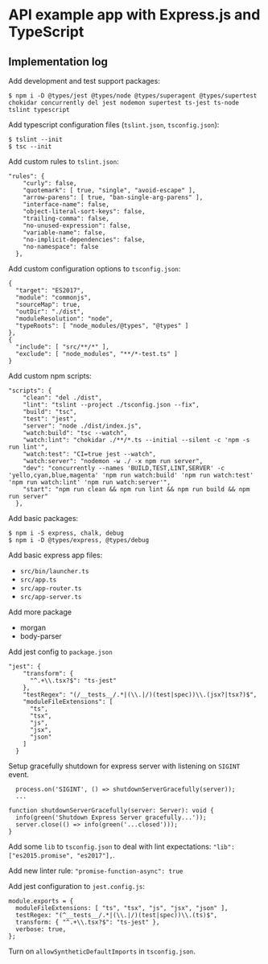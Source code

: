 # API example app with Express.js and TypeScript

## Implementation log

Add development and test support packages:

```
$ npm i -D @types/jest @types/node @types/superagent @types/supertest chokidar concurrently del jest nodemon supertest ts-jest ts-node tslint typescript
```

Add typescript configuration files (`tslint.json`, `tsconfig.json`):

```
$ tslint --init
$ tsc --init
```

Add custom rules to `tslint.json`:

```
"rules": {
    "curly": false,
    "quotemark": [ true, "single", "avoid-escape" ],
    "arrow-parens": [ true, "ban-single-arg-parens" ],
    "interface-name": false,
    "object-literal-sort-keys": false,
    "trailing-comma": false,
    "no-unused-expression": false,
    "variable-name": false,
    "no-implicit-dependencies": false,
    "no-namespace": false
  },
```

Add custom configuration options to `tsconfig.json`:

```
{
  "target": "ES2017",
  "module": "commonjs",
  "sourceMap": true,
  "outDir": "./dist",
  "moduleResolution": "node",
  "typeRoots": [ "node_modules/@types", "@types" ]
},
{
  "include": [ "src/**/*" ],
  "exclude": [ "node_modules", "**/*-test.ts" ]
}
```

Add custom npm scripts:

```
"scripts": {
    "clean": "del ./dist",
    "lint": "tslint --project ./tsconfig.json --fix",
    "build": "tsc",
    "test": "jest",
    "server": "node ./dist/index.js",
    "watch:build": "tsc --watch",
    "watch:lint": "chokidar ./**/*.ts --initial --silent -c 'npm -s run lint'",
    "watch:test": "CI=true jest --watch",
    "watch:server": "nodemon -w ./ -x npm run server",
    "dev": "concurrently --names 'BUILD,TEST,LINT,SERVER' -c 'yello,cyan,blue,magenta' 'npm run watch:build' 'npm run watch:test' 'npm run watch:lint' 'npm run watch:server'",
    "start": "npm run clean && npm run lint && npm run build && npm run server"
  },
```

Add basic packages:

```
$ npm i -S express, chalk, debug
$ npm i -D @types/express, @types/debug
```

Add basic express app files:

* `src/bin/launcher.ts`
* `src/app.ts`
* `src/app-router.ts`
* `src/app-server.ts`

Add more package

* morgan
* body-parser

Add jest config to `package.json`

```
"jest": {
    "transform": {
      "^.+\\.tsx?$": "ts-jest"
    },
    "testRegex": "(/__tests__/.*|(\\.|/)(test|spec))\\.(jsx?|tsx?)$",
    "moduleFileExtensions": [
      "ts",
      "tsx",
      "js",
      "jsx",
      "json"
    ]
  }
```

Setup gracefully shutdown for express server with listening on `SIGINT` event.

```
  process.on('SIGINT', () => shutdownServerGracefully(server));
  ...
  
function shutdownServerGracefully(server: Server): void {
  info(green('Shutdown Express Server gracefully...'));
  server.close(() => info(green('...closed')));
}  
```

Add some `lib` to `tsconfig.json` to deal with lint expectations: `"lib": ["es2015.promise", "es2017"],`.

Add new linter rule: `"promise-function-async": true`

Add jest configuration to `jest.config.js`:

```
module.exports = {
  moduleFileExtensions: [ "ts", "tsx", "js", "jsx", "json" ],
  testRegex: "(^__tests__/.*|(\\.|/)(test|spec))\\.(ts)$",
  transform: { "^.+\\.tsx?$": "ts-jest" },
  verbose: true,
};
```

Turn on `allowSyntheticDefaultImports` in `tsconfig.json`.

